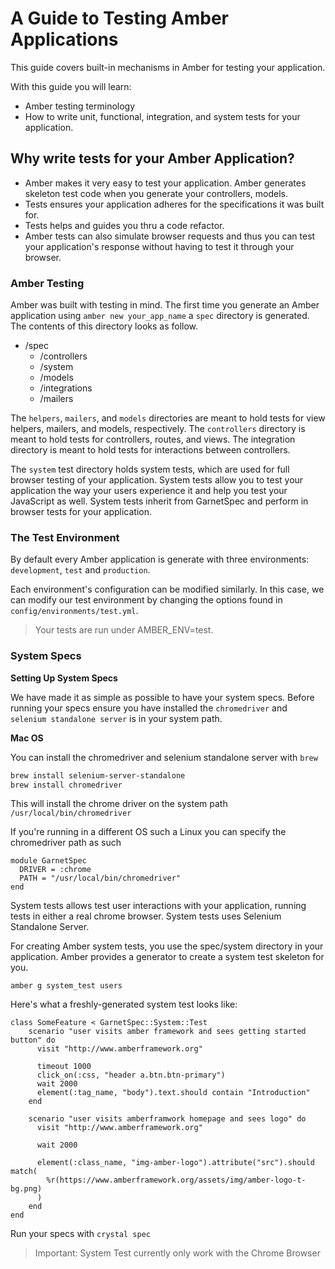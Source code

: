# A Guide to Testing Amber Applications

This guide covers built-in mechanisms in Amber for testing your application.

With this guide you will learn:

* Amber testing terminology
* How to write unit, functional, integration, and system tests for your application.


## Why write tests for your Amber Application?

* Amber makes it very easy to test your application. Amber generates skeleton test code when you generate your controllers, models.
* Tests ensures your application adheres for the specifications it was built for.
* Tests helps and guides you thru a code refactor.
* Amber tests can also simulate browser requests and thus you can test your application's response without having to test it through your browser.

### Amber Testing

Amber was built with testing in mind. The first time you generate an Amber application using `amber new your_app_name` a `spec` directory is generated. The contents of this directory looks as follow.

- /spec
	- /controllers
	- /system
	- /models
	- /integrations
	- /mailers 

The `helpers`, `mailers`, and `models` directories are meant to hold tests for view helpers, mailers, and models, respectively. The `controllers` directory is meant to hold tests for controllers, routes, and views. The integration directory is meant to hold tests for interactions between controllers.

The `system` test directory holds system tests, which are used for full browser testing of your application. System tests allow you to test your application the way your users experience it and help you test your JavaScript as well. System tests inherit from GarnetSpec and perform in browser tests for your application.

### The Test Environment

By default every Amber application is generate with three environments: `development`, `test` and `production`.

Each environment's configuration can be modified similarly. In this case, we can modify our test environment by changing the options found in `config/environments/test.yml`.

> Your tests are run under AMBER_ENV=test.

### System Specs

**Setting Up System Specs**

We have made it as simple as possible to have your system specs. Before running your specs ensure you have installed the `chromedriver` and `selenium standalone server` is in your system path. 

**Mac OS**

You can install the chromedriver and selenium standalone server with `brew`

```bash
brew install selenium-server-standalone
brew install chromedriver
```

This will install the chrome driver on the system path `/usr/local/bin/chromedriver`

If you're running in a different OS such a Linux you can specify the chromedriver path as such

```crystal
module GarnetSpec
  DRIVER = :chrome
  PATH = "/usr/local/bin/chromedriver"
end
```

System tests allows test user interactions with your application, running tests in either a real  chrome browser. System tests uses Selenium Standalone Server.

For creating Amber system tests, you use the spec/system directory in your application. Amber provides a generator to create a system test skeleton for you.

```crystal
amber g system_test users
```

Here's what a freshly-generated system test looks like:

```crystal
class SomeFeature < GarnetSpec::System::Test
	scenario "user visits amber framework and sees getting started button" do
	  visit "http://www.amberframework.org"
	
	  timeout 1000
	  click_on(:css, "header a.btn.btn-primary")
	  wait 2000
	  element(:tag_name, "body").text.should contain "Introduction"
	end
	
	scenario "user visits amberframwork homepage and sees logo" do
	  visit "http://www.amberframework.org"
	
	  wait 2000
	  
	  element(:class_name, "img-amber-logo").attribute("src").should match(
	    %r(https://www.amberframework.org/assets/img/amber-logo-t-bg.png)
	  )
	end
end
```

Run your specs with `crystal spec` 

> Important: System Test currently only work with the Chrome Browser


